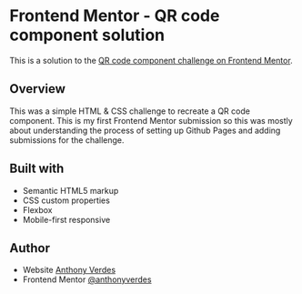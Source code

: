# Frontend Mentor - QR code component solution

This is a solution to the [QR code component challenge on Frontend Mentor](https://www.frontendmentor.io/challenges/qr-code-component-iux_sIO_H).

## Overview 

This was a simple HTML & CSS challenge to recreate a QR code component. This is my first Frontend Mentor submission so this was mostly about understanding the process of setting up Github Pages and adding submissions for the challenge. 

## Built with

- Semantic HTML5 markup
- CSS custom properties
- Flexbox
- Mobile-first responsive

## Author

- Website [Anthony Verdes](https://www.anthonyverdes.com/) 
- Frontend Mentor [@anthonyverdes](https://www.frontendmentor.io/profile/anthonyverdes)